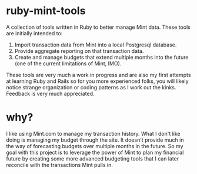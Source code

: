 # ruby-mint-tools
A collection of tools written in Ruby to better manage Mint data. These tools are initially intended to:

1. Import transaction data from Mint into a local Postgresql database.
2. Provide aggregate reporting on that transaction data.
3. Create and manage budgets that extend multiple months into the future (one of the current limitations of Mint, IMO). 

These tools are very much a work in progress and are also my first attempts at learning Ruby and Rails so for you more experienced folks, you will likely notice strange organization or coding patterns as I work out the kinks. Feedback is very much appreciated.

# why?
I like using Mint.com to manage my transaction history. What I don't like doing is managing my budget through the site. It doesn't provide much in the way of forecasting budgets over multiple months in the future. So my goal with this project is to leverage the power of Mint to plan my financial future by creating some more advanced budgeting tools that I can later reconcile with the transactions Mint pulls in. 
